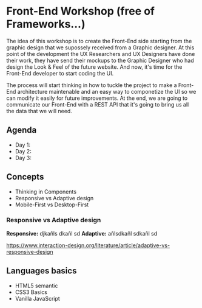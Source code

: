 # Front-End Workshop (free of Frameworks...)

The idea of this workshop is to create the Front-End side starting from the graphic design that we supossely received from a Graphic designer. At this point of the development the UX Researchers and UX Designers have done their work, they have send their mockups to the Graphic Designer who had design the Look & Feel of the future website. And now, it's time for the Front-End developer to start coding the UI.

The process will start thinking in how to tuckle the project to make a Front-End architecture maintenable and an easy way to componetize the UI so we can modify it easily for future improvements. At the end, we are going to communicate our Front-End with a REST API that it's going to bring us all the data that we will need.

## Agenda
  - Day 1:
  - Day 2:
  - Day 3:
  
## Concepts
  - Thinking in Components
  - Responsive vs Adaptive design
  - Mobile-First vs Desktop-First
  
### Responsive vs Adaptive design
**Responsive:** djkañls dkañl sd
**Adaptive:** añlsdkañl sdkañl sd

https://www.interaction-design.org/literature/article/adaptive-vs-responsive-design 

## Languages basics 
- HTML5 semantic
- CSS3 Basics
- Vanilla JavaScript

